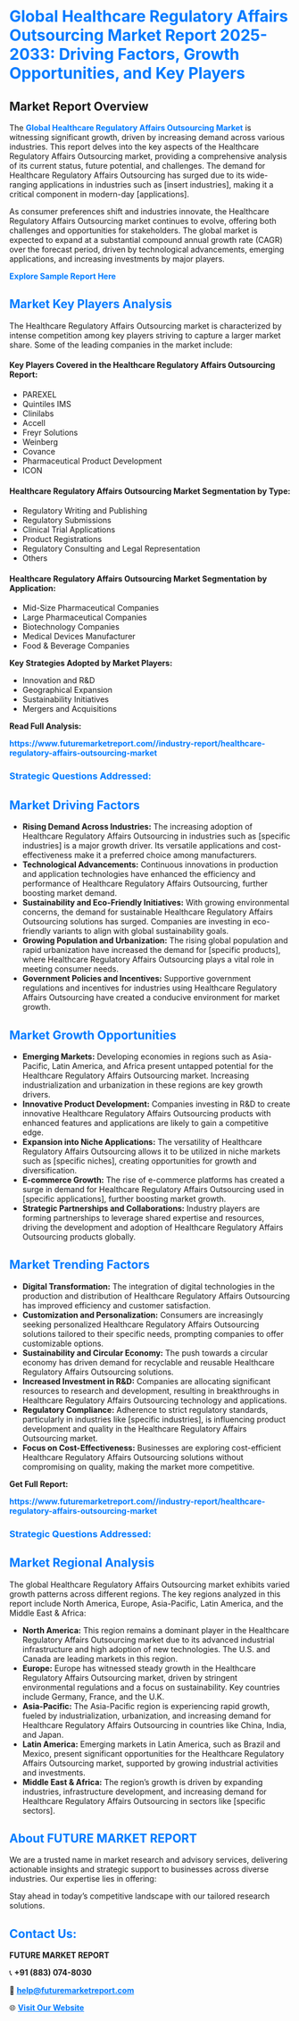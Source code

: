 <h1 style="color: #007BFF;">Global Healthcare Regulatory Affairs Outsourcing Market Report 2025-2033: Driving Factors, Growth Opportunities, and Key Players</h1>

<section id="overview">
<h2>Market Report Overview</h2>
<p>The <a href="https://www.futuremarketreport.com//industry-report/healthcare-regulatory-affairs-outsourcing-market" style="color: #007BFF; text-decoration: none;"><strong>Global Healthcare Regulatory Affairs Outsourcing Market</strong></a> is witnessing significant growth, driven by increasing demand across various industries. This report delves into the key aspects of the Healthcare Regulatory Affairs Outsourcing market, providing a comprehensive analysis of its current status, future potential, and challenges. The demand for Healthcare Regulatory Affairs Outsourcing has surged due to its wide-ranging applications in industries such as [insert industries], making it a critical component in modern-day [applications].</p>
<p>As consumer preferences shift and industries innovate, the Healthcare Regulatory Affairs Outsourcing market continues to evolve, offering both challenges and opportunities for stakeholders. The global market is expected to expand at a substantial compound annual growth rate (CAGR) over the forecast period, driven by technological advancements, emerging applications, and increasing investments by major players.</p>
</section>

<section id="overview">
<p><a href="https://www.futuremarketreport.com//request-sample/reportId=54377" style="color: #007BFF; text-decoration: none;"><strong>Explore Sample Report Here</strong></a></p>
</section>

<section id="key-players">
<h2 style="color: #007BFF;">Market Key Players Analysis</h2>
<p>The Healthcare Regulatory Affairs Outsourcing market is characterized by intense competition among key players striving to capture a larger market share. Some of the leading companies in the market include:</p>
<h4>Key Players Covered in the Healthcare Regulatory Affairs Outsourcing Report:</h4>
<ul><li>PAREXEL</li><li>Quintiles IMS</li><li>Clinilabs</li><li>Accell</li><li>Freyr Solutions</li><li>Weinberg</li><li>Covance</li><li>Pharmaceutical Product Development</li><li>ICON</li></ul>
<h4>Healthcare Regulatory Affairs Outsourcing Market Segmentation by Type:</h4>
<ul><li>Regulatory Writing and Publishing</li><li>Regulatory Submissions</li><li>Clinical Trial Applications</li><li>Product Registrations</li><li>Regulatory Consulting and Legal Representation</li><li>Others</li></ul>

<h4>Healthcare Regulatory Affairs Outsourcing Market Segmentation by Application:</h4>
<ul><li>Mid-Size Pharmaceutical Companies</li><li>Large Pharmaceutical Companies</li><li>Biotechnology Companies</li><li>Medical Devices Manufacturer</li><li>Food &amp; Beverage Companies</li></ul>
<p><strong>Key Strategies Adopted by Market Players:</strong></p>
<ul>
<li>Innovation and R&D</li>
<li>Geographical Expansion</li>
<li>Sustainability Initiatives</li>
<li>Mergers and Acquisitions</li>
</ul>
</section>

<section>
<p><strong>Read Full Analysis: </strong></p><a href="https://www.futuremarketreport.com//industry-report/healthcare-regulatory-affairs-outsourcing-market" style="color: #007BFF; text-decoration: none;"><strong>https://www.futuremarketreport.com//industry-report/healthcare-regulatory-affairs-outsourcing-market</strong></a>
<h3 style="color: #007BFF;">Strategic Questions Addressed:</h3>
</section>

<section id="driving-factors">
<h2 style="color: #007BFF;">Market Driving Factors</h2>
<ul>
<li><strong>Rising Demand Across Industries:</strong> The increasing adoption of Healthcare Regulatory Affairs Outsourcing in industries such as [specific industries] is a major growth driver. Its versatile applications and cost-effectiveness make it a preferred choice among manufacturers.</li>
<li><strong>Technological Advancements:</strong> Continuous innovations in production and application technologies have enhanced the efficiency and performance of Healthcare Regulatory Affairs Outsourcing, further boosting market demand.</li>
<li><strong>Sustainability and Eco-Friendly Initiatives:</strong> With growing environmental concerns, the demand for sustainable Healthcare Regulatory Affairs Outsourcing solutions has surged. Companies are investing in eco-friendly variants to align with global sustainability goals.</li>
<li><strong>Growing Population and Urbanization:</strong> The rising global population and rapid urbanization have increased the demand for [specific products], where Healthcare Regulatory Affairs Outsourcing plays a vital role in meeting consumer needs.</li>
<li><strong>Government Policies and Incentives:</strong> Supportive government regulations and incentives for industries using Healthcare Regulatory Affairs Outsourcing have created a conducive environment for market growth.</li>
</ul>
</section>

<section id="growth-opportunities">
<h2 style="color: #007BFF;">Market Growth Opportunities</h2>
<ul>
<li><strong>Emerging Markets:</strong> Developing economies in regions such as Asia-Pacific, Latin America, and Africa present untapped potential for the Healthcare Regulatory Affairs Outsourcing market. Increasing industrialization and urbanization in these regions are key growth drivers.</li>
<li><strong>Innovative Product Development:</strong> Companies investing in R&D to create innovative Healthcare Regulatory Affairs Outsourcing products with enhanced features and applications are likely to gain a competitive edge.</li>
<li><strong>Expansion into Niche Applications:</strong> The versatility of Healthcare Regulatory Affairs Outsourcing allows it to be utilized in niche markets such as [specific niches], creating opportunities for growth and diversification.</li>
<li><strong>E-commerce Growth:</strong> The rise of e-commerce platforms has created a surge in demand for Healthcare Regulatory Affairs Outsourcing used in [specific applications], further boosting market growth.</li>
<li><strong>Strategic Partnerships and Collaborations:</strong> Industry players are forming partnerships to leverage shared expertise and resources, driving the development and adoption of Healthcare Regulatory Affairs Outsourcing products globally.</li>
</ul>
</section>

<section id="trending-factors">
<h2 style="color: #007BFF;">Market Trending Factors</h2>
<ul>
<li><strong>Digital Transformation:</strong> The integration of digital technologies in the production and distribution of Healthcare Regulatory Affairs Outsourcing has improved efficiency and customer satisfaction.</li>
<li><strong>Customization and Personalization:</strong> Consumers are increasingly seeking personalized Healthcare Regulatory Affairs Outsourcing solutions tailored to their specific needs, prompting companies to offer customizable options.</li>
<li><strong>Sustainability and Circular Economy:</strong> The push towards a circular economy has driven demand for recyclable and reusable Healthcare Regulatory Affairs Outsourcing solutions.</li>
<li><strong>Increased Investment in R&D:</strong> Companies are allocating significant resources to research and development, resulting in breakthroughs in Healthcare Regulatory Affairs Outsourcing technology and applications.</li>
<li><strong>Regulatory Compliance:</strong> Adherence to strict regulatory standards, particularly in industries like [specific industries], is influencing product development and quality in the Healthcare Regulatory Affairs Outsourcing market.</li>
<li><strong>Focus on Cost-Effectiveness:</strong> Businesses are exploring cost-efficient Healthcare Regulatory Affairs Outsourcing solutions without compromising on quality, making the market more competitive.</li>
</ul>
</section>

<section>
<p><strong>Get Full Report: </strong></p><a href="https://www.futuremarketreport.com//industry-report/healthcare-regulatory-affairs-outsourcing-market" style="color: #007BFF; text-decoration: none;"><strong>https://www.futuremarketreport.com//industry-report/healthcare-regulatory-affairs-outsourcing-market</strong></a>
<h3 style="color: #007BFF;">Strategic Questions Addressed:</h3>
</section>


<section id="regional-analysis">
<h2 style="color: #007BFF;">Market Regional Analysis</h2>
<p>The global Healthcare Regulatory Affairs Outsourcing market exhibits varied growth patterns across different regions. The key regions analyzed in this report include North America, Europe, Asia-Pacific, Latin America, and the Middle East & Africa:</p>
<ul>
<li><strong>North America:</strong> This region remains a dominant player in the Healthcare Regulatory Affairs Outsourcing market due to its advanced industrial infrastructure and high adoption of new technologies. The U.S. and Canada are leading markets in this region.</li>
<li><strong>Europe:</strong> Europe has witnessed steady growth in the Healthcare Regulatory Affairs Outsourcing market, driven by stringent environmental regulations and a focus on sustainability. Key countries include Germany, France, and the U.K.</li>
<li><strong>Asia-Pacific:</strong> The Asia-Pacific region is experiencing rapid growth, fueled by industrialization, urbanization, and increasing demand for Healthcare Regulatory Affairs Outsourcing in countries like China, India, and Japan.</li>
<li><strong>Latin America:</strong> Emerging markets in Latin America, such as Brazil and Mexico, present significant opportunities for the Healthcare Regulatory Affairs Outsourcing market, supported by growing industrial activities and investments.</li>
<li><strong>Middle East & Africa:</strong> The region’s growth is driven by expanding industries, infrastructure development, and increasing demand for Healthcare Regulatory Affairs Outsourcing in sectors like [specific sectors].</li>
</ul>
</section>

<footer>
<h2 style="color: #007BFF;">About FUTURE MARKET REPORT</h2>
<p>We are a trusted name in market research and advisory services, delivering actionable insights and strategic support to businesses across diverse industries. Our expertise lies in offering:</p>

<p>Stay ahead in today’s competitive landscape with our tailored research solutions.</p>

<h2 style="color: #007BFF;">Contact Us:</h2>
<p><strong>FUTURE MARKET REPORT</strong></p>
<p>📞 <strong>+91 (883) 074-8030</strong></p>
<p>📧 <strong><a href="mailto:help@futuremarketreport.com" style="color: #007BFF;">help@futuremarketreport.com</a></strong></p>
<p>🌐 <strong><a href="https://www.futuremarketreport.com/" style="color: #007BFF;">Visit Our Website</a></strong></p>
</footer>
